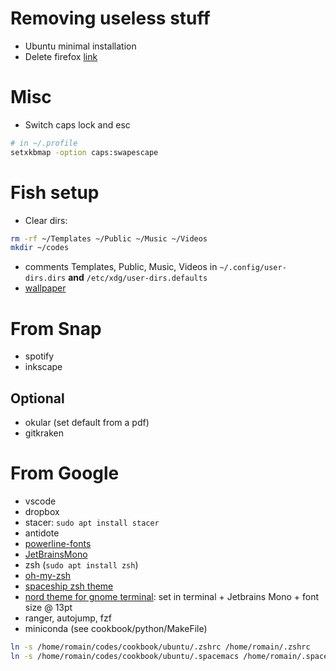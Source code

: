 # Removing useless stuff

- Ubuntu minimal installation
- Delete firefox [link](https://askubuntu.com/questions/16758/removing-firefox-in-ubuntu-with-all-add-ons-like-it-never-existed)

# Misc

- Switch caps lock and esc

```bash
# in ~/.profile
setxkbmap -option caps:swapescape
```

# Fish setup

- Clear dirs:

```bash
rm -rf ~/Templates ~/Public ~/Music ~/Videos
mkdir ~/codes
```

- comments Templates, Public, Music, Videos in `~/.config/user-dirs.dirs` **and** `/etc/xdg/user-dirs.defaults`
- [wallpaper](https://imgur.com/a/nwrAFSJ)

# From Snap

- spotify
- inkscape

## Optional

- okular (set default from a pdf)
- gitkraken

# From Google

- vscode
- dropbox
- stacer: `sudo apt install stacer`
- antidote
- [powerline-fonts](https://github.com/powerline/fonts)
- [JetBrainsMono](https://www.jetbrains.com/lp/mono/)
- zsh (`sudo apt install zsh`)
- [oh-my-zsh](https://github.com/ohmyzsh/ohmyzsh)
- [spaceship zsh theme](https://github.com/denysdovhan/spaceship-prompt)
- [nord theme for gnome terminal](https://github.com/arcticicestudio/nord-gnome-terminal): set in terminal + Jetbrains Mono + font size @ 13pt
- ranger, autojump, fzf
- miniconda (see cookbook/python/MakeFile)

```bash
ln -s /home/romain/codes/cookbook/ubuntu/.zshrc /home/romain/.zshrc
ln -s /home/romain/codes/cookbook/ubuntu/.spacemacs /home/romain/.spacemacs
```

